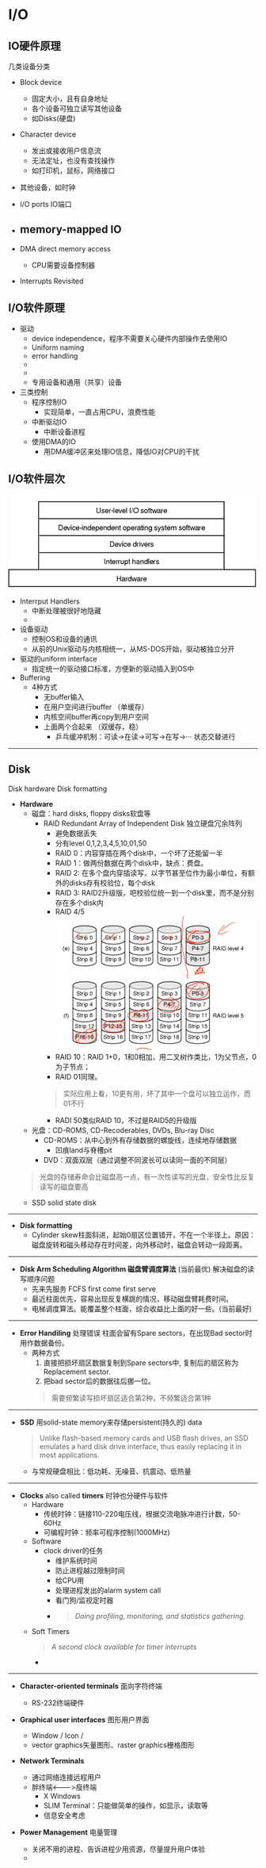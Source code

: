 # I/O
## IO硬件原理
几类设备分类
- Block device 
    - 固定大小，且有自身地址
    - 各个设备可独立读写其他设备
    - 如Disks(硬盘)
- Character device
    - 发出或接收用户信息流
    - 无法定址，也没有查找操作
    - 如打印机，鼠标，网络接口
- 其他设备，如时钟




- I/O ports IO端口
- memory-mapped IO
    - 

- DMA direct memory access
    - CPU需要设备控制器
- Interrupts Revisited
## I/O软件原理
- 驱动
    - device independence，程序不需要关心硬件内部操作去使用IO
    - Uniform naming
    - error handling
    - 
    - 
    - 专用设备和通用（共享）设备
- 三类控制
    - 程序控制IO
        - 实现简单，一直占用CPU，浪费性能
    - 中断驱动IO
        - 中断设备进程
    - 使用DMA的IO
        - 用DMA缓冲区来处理IO信息，降低IO对CPU的干扰
## I/O软件层次
![ ](imgs/IOLayer.jpg)

- Interrput Handlers
    - 中断处理被很好地隐藏
    - 
- 设备驱动
    - 控制OS和设备的通讯
    - 从前的Unix驱动与内核相统一，从MS-DOS开始，驱动被独立分开
- 驱动的uniform interface
    - 指定统一的驱动接口标准，方便新的驱动插入到OS中
- Buffering
    - 4种方式
        - 无buffer输入
        - 在用户空间进行buffer （单缓存）
        - 内核空间buffer再copy到用户空间
        - 上面两个合起来 （双缓存，稳）
            - 乒乓缓冲机制：可读->在读->可写->在写->··· 状态交替进行
---
## Disk
Disk hardware
Disk formatting
- **Hardware**
    - 磁盘：hard disks, floppy disks软盘等
        - RAID Redundant Array of Independent Disk 独立硬盘冗余阵列
            - 避免数据丢失
            - 分有level 0,1,2,3,4,5,10,01,50
            - RAID 0：内容穿插在两个disk中，一个坏了还能留一半
            - RAID 1：做两份数据在两个disk中，缺点：费盘。
            - RAID 2: 在多个盘内穿插读写，以字节甚至位作为最小单位，有额外的disks存有校验位，每个disk
            - RAID 3: RAID2升级版，吧校验位统一到一个disk里，而不是分别存在多个disk内
            - RAID 4/5
            ![ERR](imgs/RAID4-5.png)
            - RAID 10：RAID 1+0，1和0相加，用二叉树作类比，1为父节点，0为子节点；
            - RAID 01同理。
            >实际应用上看，10更有用，坏了其中一个盘可以独立运作，而01不行
            - RADI 50类似RAID 10，不过是RAID5的升级版
    - 光盘：CD-ROMS, CD-Recoderables, DVDs, Blu-ray Disc
        - CD-ROMS：从中心到外有存储数据的螺旋线，连续地存储数据
            - 凹痕land与脊槽pit
        - DVD：双面双层（通过调整不同波长可以读同一面的不同层）
    >光盘的存储寿命会比磁盘高一点，有一次性读写的光盘，安全性比反复读写的磁盘要高
    - SSD solid state disk
---
- **Disk formatting**
    - Cylinder skew柱面斜进，起始0扇区位置错开，不在一个半径上。原因：磁盘旋转和磁头移动存在时间差，向外移动时，磁盘会转动一段距离。
---
- **Disk Arm Scheduling Algorithm 磁盘臂调度算法** (当前最优)
    解决磁盘的读写顺序问题
    - 先来先服务 FCFS first come first serve
    - 最近柱面优先，容易出现反复横跳的情况，移动磁盘臂耗费时间。
    - 电梯调度算法。能覆盖整个柱面，综合收益比上面的好一些。(当前最好)
---
- **Error Handiling** 处理错误
    柱面会留有Spare sectors，在出现Bad sector时用作数据备份。
    - 两种方式
        1. 直接把损坏扇区数据复制到Spare sectors中, 复制后的扇区称为Replacement sector. 
        2. 把bad sector后的数据往后挪一位。
        >需要频繁读写损坏扇区适合第2种，不频繁适合第1种
---
- **SSD**
    用solid-state memory来存储persistent(持久的) data
    >Unlike flash-based memory cards and USB flash drives, an SSD emulates a hard disk drive interface, thus easily replacing it in most applications.
    - 与常规硬盘相比：低功耗、无噪音、抗震动、低热量
---
- **Clocks**
    also called **timers**
    时钟也分硬件与软件
    - Hardware
        - 传统时钟：链接110-220电压线，根据交流电脉冲进行计数，50-60Hz
        - 可编程时钟：频率可程序控制(1000MHz)
    - Software
        - clock driver的任务
            - 维护系统时间
            - 防止进程越过限制时间
            - 给CPU用
            - 处理进程发出的alarm system call
            - 看门狗/监视定时器
            - >*Doing profiling, monitoring, and statistics gathering.*
    - Soft Timers
        > *A second clock available for timer interrupts*
        - 
---
- **Character-oriented terminals** 面向字符终端
    - RS-232终端硬件

- **Graphical user interfaces** 图形用户界面
    - Window / Icon / 
    - vector graphics矢量图形、raster graphics栅格图形
- **Network Terminals**
    - 通过网络连接远程用户
    - 胖终端<--->瘦终端
        - X Windows
        - SLIM Terminal：只能做简单的操作，如显示，读取等
        - 信息安全考虑
- **Power Management** 电量管理
    - 关闭不用的进程、告诉进程少用资源，尽量提升用户体验
    - 
